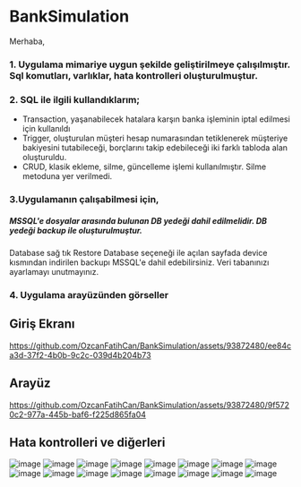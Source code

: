 # BankSimulation

Merhaba,

### 1. Uygulama mimariye uygun şekilde geliştirilmeye çalışılmıştır. Sql komutları, varlıklar, hata kontrolleri oluşturulmuştur.


### 2. SQL ile ilgili kullandıklarım;

* Transaction, yaşanabilecek hatalara karşın banka işleminin iptal edilmesi için kullanıldı
* Trigger, oluşturulan müşteri hesap numarasından tetiklenerek müşteriye bakiyesini tutabileceği, borçlarını takip edebileceği iki farklı tabloda alan oluşturuldu.
* CRUD, klasik ekleme, silme, güncelleme işlemi kullanılmıştır. Silme metoduna yer verilmedi.


### 3.Uygulamanın çalışabilmesi için, 

##### MSSQL'e dosyalar arasında bulunan DB yedeği dahil edilmelidir. DB yedeği backup ile oluşturulmuştur. 
Database sağ tık Restore Database seçeneği ile açılan sayfada device kısmından indirilen backupı MSSQL'e dahil edebilirsiniz. Veri tabanınızı ayarlamayı unutmayınız.



### 4. Uygulama arayüzünden görseller

##  Giriş Ekranı

https://github.com/OzcanFatihCan/BankSimulation/assets/93872480/ee84ca3d-37f2-4b0b-9c2c-039d4b204b73

##  Arayüz

https://github.com/OzcanFatihCan/BankSimulation/assets/93872480/9f5720c2-977a-445b-baf6-f225d865fa04

##  Hata kontrolleri ve diğerleri

![image](https://github.com/OzcanFatihCan/BankSimulation/assets/93872480/6218c46c-65ff-4e09-bf72-f1e6a9cde7e0)
![image](https://github.com/OzcanFatihCan/BankSimulation/assets/93872480/d00f24e6-e635-448c-b597-4bd2491ca277)
![image](https://github.com/OzcanFatihCan/BankSimulation/assets/93872480/5f913e30-d072-4175-9cf5-ec18f9399b21)
![image](https://github.com/OzcanFatihCan/BankSimulation/assets/93872480/d0b0229b-b69c-4235-ac3f-03e6ba406050)
![image](https://github.com/OzcanFatihCan/BankSimulation/assets/93872480/c3ed2063-9879-42bc-9a7b-f56fd5b80ac0)
![image](https://github.com/OzcanFatihCan/BankSimulation/assets/93872480/8665c43f-501d-4361-a8b0-6fa0a5294304)
![image](https://github.com/OzcanFatihCan/BankSimulation/assets/93872480/51aba139-a5ab-4bce-963e-921f4df8a25f)
![image](https://github.com/OzcanFatihCan/BankSimulation/assets/93872480/ccca61cc-9976-4be6-844e-b0dd8a22b44d)
![image](https://github.com/OzcanFatihCan/BankSimulation/assets/93872480/ccbe5a76-c6da-4a9d-8aad-c9a3528597ae)
![image](https://github.com/OzcanFatihCan/BankSimulation/assets/93872480/c40cb477-aa53-4062-bd58-962a0fb3a41e)
![image](https://github.com/OzcanFatihCan/BankSimulation/assets/93872480/1a3b2076-422d-4520-84a7-f7687752a47e)
![image](https://github.com/OzcanFatihCan/BankSimulation/assets/93872480/6179f189-9cb9-4590-a5eb-a3f3c72517d8)
![image](https://github.com/OzcanFatihCan/BankSimulation/assets/93872480/aceb4eb4-f495-4d7b-b6d4-f3f66c416aee)
![image](https://github.com/OzcanFatihCan/BankSimulation/assets/93872480/330e403b-3506-4ac2-92b4-2586f5386e2e)
![image](https://github.com/OzcanFatihCan/BankSimulation/assets/93872480/04b6b654-5121-44b7-ae60-8f498c7487f5)
![image](https://github.com/OzcanFatihCan/BankSimulation/assets/93872480/6eb937a8-55a7-479d-a209-24608dc6e5e8)











